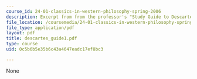 ```yaml
---
course_id: 24-01-classics-in-western-philosophy-spring-2006
description: Excerpt from from the professor's "Study Guide to Descartes' Meditations."
file_location: /coursemedia/24-01-classics-in-western-philosophy-spring-2006/0c5b6b5e35b6c43a4647eadc17ef8bc3_descartes_guide1.pdf
file_type: application/pdf
layout: pdf
title: descartes_guide1.pdf
type: course
uid: 0c5b6b5e35b6c43a4647eadc17ef8bc3

---
```

None